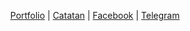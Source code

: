 <p align="center">
  <a href="https://haikel.my.id">Portfolio</a>
  |
  <a href="https://haikelz.me/">Catatan</a>
  |
  <a href="https://haikelz.me/">Facebook</a>
  |
  <a href="https://t.me/pempek_kapal_selem">Telegram</a>
</p>
